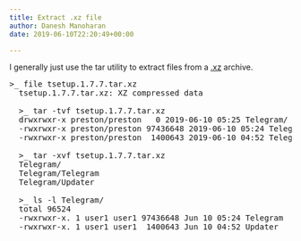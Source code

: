 ```yaml
---
title: Extract .xz file
author: Danesh Manoharan
date: 2019-06-10T22:20:49+00:00

---
```

I generally just use the tar utility to extract files from a [.xz][1] archive.



<pre class="wp-block-preformatted">&gt;_ file tsetup.1.7.7.tar.xz<br />  tsetup.1.7.7.tar.xz: XZ compressed data<br /><br />  &gt;_ tar -tvf tsetup.1.7.7.tar.xz<br />  drwxrwxr-x preston/preston   0 2019-06-10 05:25 Telegram/<br />  -rwxrwxr-x preston/preston 97436648 2019-06-10 05:24 Telegram/Telegram<br />  -rwxrwxr-x preston/preston  1400643 2019-06-10 04:52 Telegram/Updater<br /><br />  &gt;_ tar -xvf tsetup.1.7.7.tar.xz<br />  Telegram/<br />  Telegram/Telegram<br />  Telegram/Updater<br /><br />  &gt;_ ls -l Telegram/<br />  total 96524<br />  -rwxrwxr-x. 1 user1 user1 97436648 Jun 10 05:24 Telegram<br />  -rwxrwxr-x. 1 user1 user1  1400643 Jun 10 04:52 Updater</pre>

 [1]: https://en.wikipedia.org/wiki/Xz